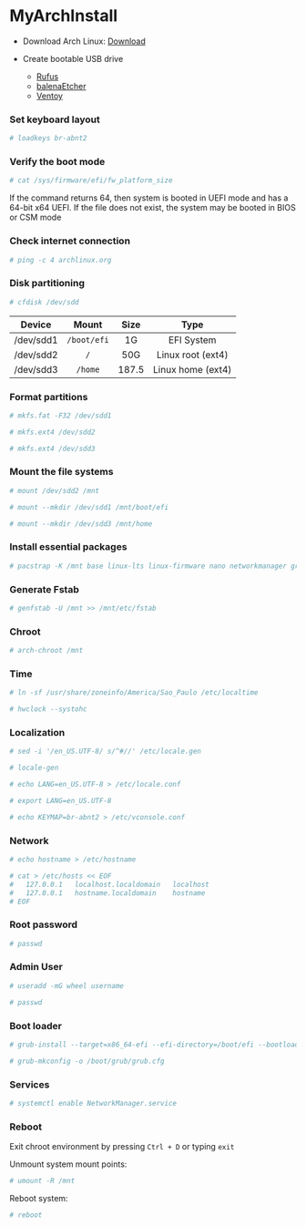 # MyArchInstall

* Download Arch Linux: [Download](https://www.archlinux.org/download/)

* Create bootable USB drive
    * [Rufus](https://rufus.ie) 
    * [balenaEtcher](https://etcher.balena.io/#download-etcher) 
    * [Ventoy](https://www.ventoy.net/en/download.html)

### Set keyboard layout
```sh
# loadkeys br-abnt2
```

### Verify the boot mode
```sh
# cat /sys/firmware/efi/fw_platform_size
```
If the command returns 64, then system is booted in UEFI mode and has a 64-bit x64 UEFI. If the file does not exist, the system may be booted in BIOS or CSM mode

### Check internet connection
```sh
# ping -c 4 archlinux.org
```

### Disk partitioning
```sh
# cfdisk /dev/sdd
```
| Device    | Mount         | Size  | Type              |
| :-------: | :-----------: | :---: | :---------------: |
| /dev/sdd1 | `/boot/efi`   | 1G    | EFI System        |
| /dev/sdd2 | `/`           | 50G   | Linux root (ext4) |
| /dev/sdd3 | `/home`       | 187.5 | Linux home (ext4) |

### Format partitions
```sh
# mkfs.fat -F32 /dev/sdd1

# mkfs.ext4 /dev/sdd2

# mkfs.ext4 /dev/sdd3
```

### Mount the file systems
```sh
# mount /dev/sdd2 /mnt

# mount --mkdir /dev/sdd1 /mnt/boot/efi

# mount --mkdir /dev/sdd3 /mnt/home
```

### Install essential packages
```sh
# pacstrap -K /mnt base linux-lts linux-firmware nano networkmanager grub grub-efi-x86_64 efibootmgr
```

### Generate Fstab
```sh
# genfstab -U /mnt >> /mnt/etc/fstab
```

### Chroot
```sh
# arch-chroot /mnt
```

### Time
```sh
# ln -sf /usr/share/zoneinfo/America/Sao_Paulo /etc/localtime

# hwclock --systohc
```

### Localization
```sh
# sed -i '/en_US.UTF-8/ s/^#//' /etc/locale.gen

# locale-gen

# echo LANG=en_US.UTF-8 > /etc/locale.conf

# export LANG=en_US.UTF-8

# echo KEYMAP=br-abnt2 > /etc/vconsole.conf
```

### Network
```sh
# echo hostname > /etc/hostname

# cat > /etc/hosts << EOF
#   127.0.0.1   localhost.localdomain   localhost
#   127.0.0.1   hostname.localdomain    hostname
# EOF
```

### Root password
```sh
# passwd
```

### Admin User
```sh
# useradd -mG wheel username

# passwd
```

### Boot loader
```sh
# grub-install --target=x86_64-efi --efi-directory=/boot/efi --bootloader-id=arch --recheck

# grub-mkconfig -o /boot/grub/grub.cfg
```

### Services
```sh
# systemctl enable NetworkManager.service
```

### Reboot
Exit chroot environment by pressing `Ctrl + D` or typing `exit`

Unmount system mount points:
```sh
# umount -R /mnt
```

Reboot system:
```sh
# reboot
```
